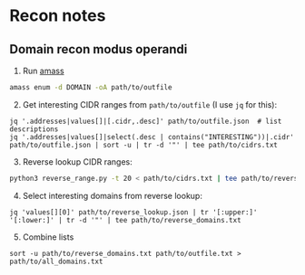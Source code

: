 # Recon notes
## Domain recon modus operandi
1. Run [amass](https://github.com/OWASP/Amass)
```bash
amass enum -d DOMAIN -oA path/to/outfile
```
2. Get interesting CIDR ranges from `path/to/outfile` (I use `jq` for this):
```bahs
jq '.addresses|values[]|[.cidr,.desc]' path/to/outfile.json  # list descriptions
jq '.addresses|values[]|select(.desc | contains("INTERESTING"))|.cidr' path/to/outfile.json | sort -u | tr -d '"' | tee path/to/cidrs.txt
```
3. Reverse lookup CIDR ranges:
```bash
python3 reverse_range.py -t 20 < path/to/cidrs.txt | tee path/to/reverse_lookup.json
```
4. Select interesting domains from reverse lookup:
```
jq 'values[][0]' path/to/reverse_lookup.json | tr '[:upper:]' '[:lower:]' | tr -d '"' | tee path/to/reverse_domains.txt
```
5. Combine lists
```
sort -u path/to/reverse_domains.txt path/to/outfile.txt > path/to/all_domains.txt
```
